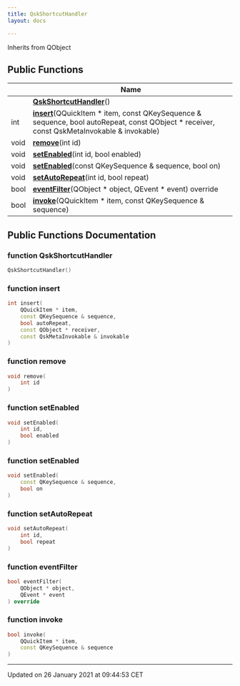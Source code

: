 ```yaml
---
title: QskShortcutHandler
layout: docs

---
```





Inherits from QObject

## Public Functions

|                | Name           |
| -------------- | -------------- |
| | **[QskShortcutHandler](/docs/classes/class_qsk_shortcut_handler/#function-qskshortcuthandler)**() |
| int | **[insert](/docs/classes/class_qsk_shortcut_handler/#function-insert)**(QQuickItem * item, const QKeySequence & sequence, bool autoRepeat, const QObject * receiver, const QskMetaInvokable & invokable) |
| void | **[remove](/docs/classes/class_qsk_shortcut_handler/#function-remove)**(int id) |
| void | **[setEnabled](/docs/classes/class_qsk_shortcut_handler/#function-setenabled)**(int id, bool enabled) |
| void | **[setEnabled](/docs/classes/class_qsk_shortcut_handler/#function-setenabled)**(const QKeySequence & sequence, bool on) |
| void | **[setAutoRepeat](/docs/classes/class_qsk_shortcut_handler/#function-setautorepeat)**(int id, bool repeat) |
| bool | **[eventFilter](/docs/classes/class_qsk_shortcut_handler/#function-eventfilter)**(QObject * object, QEvent * event) override |
| bool | **[invoke](/docs/classes/class_qsk_shortcut_handler/#function-invoke)**(QQuickItem * item, const QKeySequence & sequence) |

## Public Functions Documentation

### function QskShortcutHandler

```cpp
QskShortcutHandler()
```


### function insert

```cpp
int insert(
    QQuickItem * item,
    const QKeySequence & sequence,
    bool autoRepeat,
    const QObject * receiver,
    const QskMetaInvokable & invokable
)
```


### function remove

```cpp
void remove(
    int id
)
```


### function setEnabled

```cpp
void setEnabled(
    int id,
    bool enabled
)
```


### function setEnabled

```cpp
void setEnabled(
    const QKeySequence & sequence,
    bool on
)
```


### function setAutoRepeat

```cpp
void setAutoRepeat(
    int id,
    bool repeat
)
```


### function eventFilter

```cpp
bool eventFilter(
    QObject * object,
    QEvent * event
) override
```


### function invoke

```cpp
bool invoke(
    QQuickItem * item,
    const QKeySequence & sequence
)
```


-------------------------------

Updated on 26 January 2021 at 09:44:53 CET